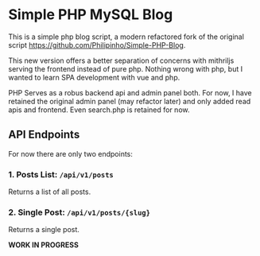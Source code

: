 # Simple PHP MySQL Blog

This is a simple php blog script, a modern refactored fork of the original script <https://github.com/Philipinho/Simple-PHP-Blog>.

This new version offers a better separation of concerns with mithriljs serving the frontend instead of pure php. Nothing wrong with php, but I wanted to learn SPA development with vue and php.

PHP Serves as a robus backend api and admin panel both. For now, I have retained the original admin panel (may refactor later) and only added read apis and frontend. Even search.php is retained for now.

## API Endpoints

For now there are only two endpoints:

### 1. Posts List: `/api/v1/posts`

Returns a list of all posts.

### 2. Single Post: `/api/v1/posts/{slug}`

Returns a single post.

**WORK IN PROGRESS**
